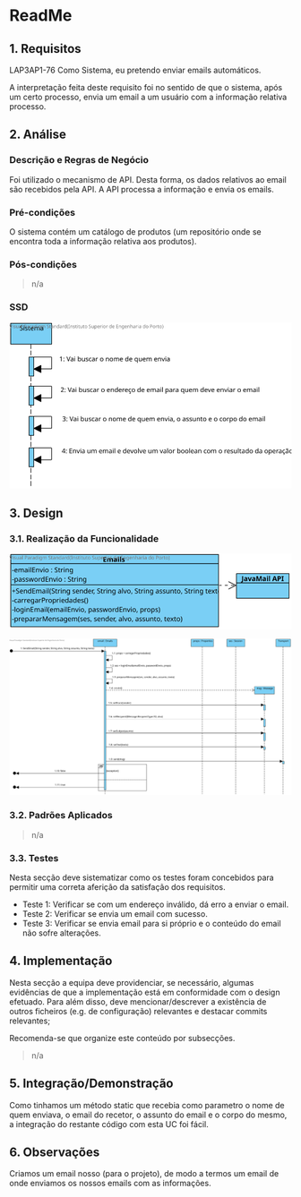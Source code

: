 # ReadMe #

## 1. Requisitos
LAP3AP1-76  Como Sistema, eu pretendo enviar emails automáticos.

A interpretação feita deste requisito foi no sentido de que o sistema, após um certo processo, envia um email a um usuário com a informação relativa processo.

## 2. Análise
### Descrição e Regras de Negócio
Foi utilizado o mecanismo de API.
Desta forma, os dados relativos ao email são recebidos pela API.
A API processa a informação e envia os emails.

### Pré-condições
O sistema contém um catálogo de produtos (um repositório onde se encontra toda a informação relativa aos produtos).

### Pós-condições
> n/a

### SSD
![Task76-SSD](Task76-SSD.svg)

## 3. Design
### 3.1. Realização da Funcionalidade

![Task76-CD](Task76-CD.SVG)

![Task76-SD](Task76-SD.SVG)

### 3.2. Padrões Aplicados
> n/a

### 3.3. Testes
Nesta secção deve sistematizar como os testes foram concebidos para permitir uma correta aferição da
satisfação dos requisitos.

* Teste 1: Verificar se com um endereço inválido, dá erro a enviar o email.
* Teste 2: Verificar se envia um email com sucesso.
* Teste 3: Verificar se envia email para si próprio e o conteúdo do email não sofre alterações.

## 4. Implementação
Nesta secção a equipa deve providenciar, se necessário, algumas evidências de que a implementação está em conformidade
com o design efetuado. Para além disso, deve mencionar/descrever a existência de outros ficheiros (e.g. de configuração)
relevantes e destacar commits relevantes;

Recomenda-se que organize este conteúdo por subsecções.
> n/a

## 5. Integração/Demonstração
Como tinhamos um método static que recebia como parametro o nome de quem enviava, o email do recetor, o assunto do email e o corpo do mesmo,
a integração do restante código com esta UC foi fácil.

## 6. Observações
Criamos um email nosso (para o projeto), de modo a termos um email de onde enviamos os nossos emails com as informações.

